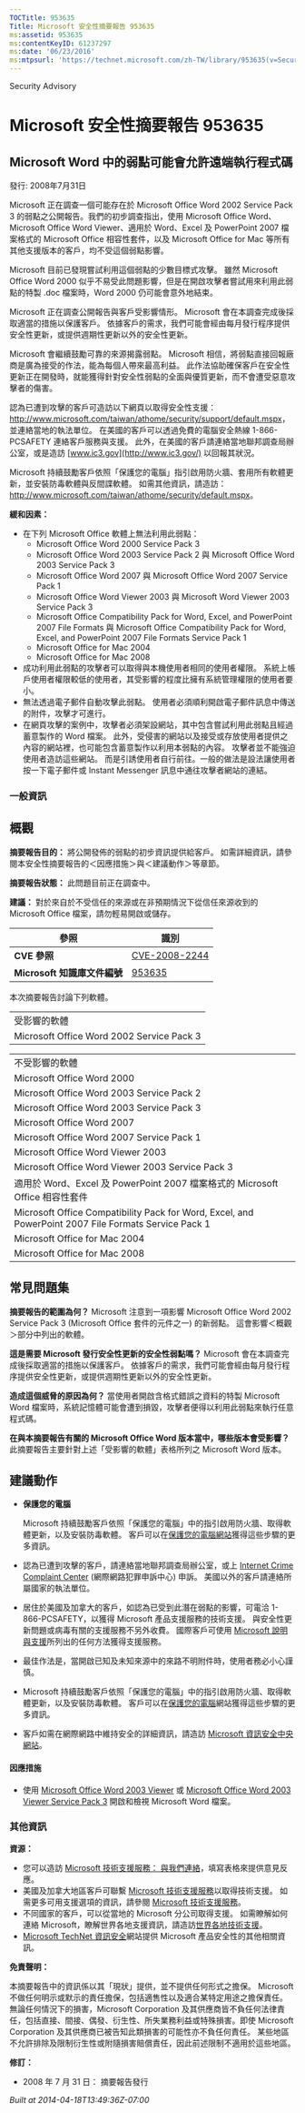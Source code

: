 ```yaml
---
TOCTitle: 953635
Title: Microsoft 安全性摘要報告 953635
ms:assetid: 953635
ms:contentKeyID: 61237297
ms:date: '06/23/2016'
ms:mtpsurl: 'https://technet.microsoft.com/zh-TW/library/953635(v=Security.10)'
---
```


Security Advisory

Microsoft 安全性摘要報告 953635
===============================

Microsoft Word 中的弱點可能會允許遠端執行程式碼
-----------------------------------------------

發行: 2008年7月31日

Microsoft 正在調查一個可能存在於 Microsoft Office Word 2002 Service Pack 3 的弱點之公開報告。我們的初步調查指出，使用 Microsoft Office Word、Microsoft Office Word Viewer、適用於 Word、Excel 及 PowerPoint 2007 檔案格式的 Microsoft Office 相容性套件，以及 Microsoft Office for Mac 等所有其他支援版本的客戶，均不受這個弱點影響。

Microsoft 目前已發現嘗試利用這個弱點的少數目標式攻擊。 雖然 Microsoft Office Word 2000 似乎不易受此問題影響，但是在開啟攻擊者嘗試用來利用此弱點的特製 .doc 檔案時，Word 2000 仍可能會意外地結束。

Microsoft 正在調查公開報告與客戶受影響情形。 Microsoft 會在本調查完成後採取適當的措施以保護客戶。 依據客戶的需求，我們可能會經由每月發行程序提供安全性更新，或提供週期性更新以外的安全性更新。

Microsoft 會繼續鼓勵可靠的來源揭露弱點。 Microsoft 相信，將弱點直接回報廠商是廣為接受的作法，能為每個人帶來最高利益。 此作法協助確保客戶在安全性更新正在開發時，就能獲得針對安全性弱點的全面與優質更新，而不會遭受惡意攻擊者的傷害。

認為已遭到攻擊的客戶可造訪以下網頁以取得安全性支援：<http://www.microsoft.com/taiwan/athome/security/support/default.mspx>，並連絡當地的執法單位。 在美國的客戶可以透過免費的電腦安全熱線 1-866-PCSAFETY 連絡客戶服務與支援。 此外，在美國的客戶請連絡當地聯邦調查局辦公室，或是造訪 [www.ic3.gov](http://www.ic3.gov/) 以回報其狀況。

Microsoft 持續鼓勵客戶依照「保護您的電腦」指引啟用防火牆、套用所有軟體更新，並安裝防毒軟體與反間諜軟體。 如需其他資訊，請造訪： <http://www.microsoft.com/taiwan/athome/security/default.mspx>。

**緩和因素：**

-   在下列 Microsoft Office 軟體上無法利用此弱點：
    -   Microsoft Office Word 2000 Service Pack 3
    -   Microsoft Office Word 2003 Service Pack 2 與 Microsoft Office Word 2003 Service Pack 3
    -   Microsoft Office Word 2007 與 Microsoft Office Word 2007 Service Pack 1
    -   Microsoft Office Word Viewer 2003 與 Microsoft Word Viewer 2003 Service Pack 3
    -   Microsoft Office Compatibility Pack for Word, Excel, and PowerPoint 2007 File Formats 與 Microsoft Office Compatibility Pack for Word, Excel, and PowerPoint 2007 File Formats Service Pack 1
    -   Microsoft Office for Mac 2004
    -   Microsoft Office for Mac 2008
-   成功利用此弱點的攻擊者可以取得與本機使用者相同的使用者權限。 系統上帳戶使用者權限較低的使用者，其受影響的程度比擁有系統管理權限的使用者要小。
-   無法透過電子郵件自動攻擊此弱點。 使用者必須順利開啟電子郵件訊息中傳送的附件，攻擊才可進行。
-   在網頁攻擊的案例中，攻擊者必須架設網站，其中包含嘗試利用此弱點且經過蓄意製作的 Word 檔案。 此外，受侵害的網站以及接受或存放使用者提供之內容的網站裡，也可能包含蓄意製作以利用本弱點的內容。 攻擊者並不能強迫使用者造訪這些網站。 而是引誘使用者自行前往。一般的做法是設法讓使用者按一下電子郵件或 Instant Messenger 訊息中通往攻擊者網站的連結。

### 一般資訊

概觀
----

<span></span>
**摘要報告目的：** 將公開發佈的弱點的初步資訊提供給客戶。 如需詳細資訊，請參閱本安全性摘要報告的＜因應措施＞與＜建議動作＞等章節。

**摘要報告狀態：** 此問題目前正在調查中。

**建議：** 對於來自於不受信任的來源或在非預期情況下從信任來源收到的 Microsoft Office 檔案，請勿輕易開啟或儲存。

| 參照                         | 識別                                                                             |
|------------------------------|----------------------------------------------------------------------------------|
| **CVE 參照**                 | [CVE-2008-2244](http://www.cve.mitre.org/cgi-bin/cvename.cgi?name=cve-2008-2244) |
| **Microsoft 知識庫文件編號** | [953635](http://support.microsoft.com/kb/953635)                                 |

本次摘要報告討論下列軟體。

|                                           |
|-------------------------------------------|
| 受影響的軟體                              |
| Microsoft Office Word 2002 Service Pack 3 |

|                                                                                                      |
|------------------------------------------------------------------------------------------------------|
| 不受影響的軟體                                                                                       |
| Microsoft Office Word 2000                                                                           |
| Microsoft Office Word 2003 Service Pack 2                                                            |
| Microsoft Office Word 2003 Service Pack 3                                                            |
| Microsoft Office Word 2007                                                                           |
| Microsoft Office Word 2007 Service Pack 1                                                            |
| Microsoft Office Word Viewer 2003                                                                    |
| Microsoft Office Word Viewer 2003 Service Pack 3                                                     |
| 適用於 Word、Excel 及 PowerPoint 2007 檔案格式的 Microsoft Office 相容性套件                         |
| Microsoft Office Compatibility Pack for Word, Excel, and PowerPoint 2007 File Formats Service Pack 1 |
| Microsoft Office for Mac 2004                                                                        |
| Microsoft Office for Mac 2008                                                                        |

常見問題集
----------

<span></span>
**摘要報告的範圍為何？**
Microsoft 注意到一項影響 Microsoft Office Word 2002 Service Pack 3 (Microsoft Office 套件的元件之一) 的新弱點。 這會影響＜概觀＞部分中列出的軟體。

**這是需要 Microsoft 發行安全性更新的安全性弱點嗎？**
Microsoft 會在本調查完成後採取適當的措施以保護客戶。 依據客戶的需求，我們可能會經由每月發行程序提供安全性更新，或提供週期性更新以外的安全性更新。

**造成這個威脅的原因為何？**
當使用者開啟含格式錯誤之資料的特製 Microsoft Word 檔案時，系統記憶體可能會遭到損毀，攻擊者便得以利用此弱點來執行任意程式碼。

**在與本摘要報告有關的 Microsoft Office Word 版本當中，哪些版本會受影響？**
此摘要報告主要針對上述「受影響的軟體」表格所列之 Microsoft Word 版本。

建議動作
--------

<span></span>
-   **保護您的電腦**

    Microsoft 持續鼓勵客戶依照「保護您的電腦」中的指引啟用防火牆、取得軟體更新，以及安裝防毒軟體。 客戶可以在[保護您的電腦網站](http://www.microsoft.com/taiwan/athome/security/default.mspx)獲得這些步驟的更多資訊。

-   認為已遭到攻擊的客戶，請連絡當地聯邦調查局辦公室，或上 [Internet Crime Complaint Center](http://go.microsoft.com/fwlink/?linkid=79545) (網際網路犯罪申訴中心) 申訴。 美國以外的客戶請連絡所屬國家的執法單位。
-   居住於美國及加拿大的客戶，如認為已受到此潛在弱點的影響，可電洽 1-866-PCSAFETY，以獲得 Microsoft 產品支援服務的技術支援。 與安全性更新問題或病毒有關的支援服務不另外收費。 國際客戶可使用 [Microsoft 說明與支援](http://support.microsoft.com/)所列出的任何方法獲得支援服務。
-   最佳作法是，當開啟已知及未知來源中的來路不明附件時，使用者務必小心謹慎。
-   Microsoft 持續鼓勵客戶依照「保護您的電腦」中的指引啟用防火牆、取得軟體更新，以及安裝防毒軟體。 客戶可以在[保護您的電腦](http://www.microsoft.com/protect/computer/default.mspx)網站獲得這些步驟的更多資訊。
-   客戶如需在網際網路中維持安全的詳細資訊，請造訪 [Microsoft 資訊安全中央網站](http://www.microsoft.com/taiwan/security/default.mspx)。

#### 因應措施

-   使用 [Microsoft Office Word 2003 Viewer](http://www.microsoft.com/downloads/details.aspx?familyid=95e24c87-8732-48d5-8689-ab826e7b8fdf&displaylang=en) 或 [Microsoft Office Word 2003 Viewer Service Pack 3](http://www.microsoft.com/downloads/details.aspx?familyid=c6e56e97-17d7-4c48-9b2e-474cb3cdcc45&displaylang=en) 開啟和檢視 Microsoft Word 檔案。

### 其他資訊

**資源：**

-   您可以造訪 [Microsoft 技術支援服務： 與我們連絡](https://support.microsoft.com/common/survey.aspx?scid=sw;en;1257&amp;showpage=1&amp;ws=technet&amp;sd=tech)，填寫表格來提供意見反應。
-   美國及加拿大地區客戶可聯繫 [Microsoft 技術支援服務](http://go.microsoft.com/fwlink/?linkid=21131)以取得技術支援。 如需更多可用支援選項的資訊，請參閱 [Microsoft 技術支援服務](http://support.microsoft.com/)。
-   不同國家的客戶，可以從當地的 Microsoft 分公司取得支援。 如需瞭解如何連絡 Microsoft，瞭解世界各地支援資訊，請造訪[世界各地技術支援](http://go.microsoft.com/fwlink/?linkid=21155)。
-   [Microsoft TechNet 資訊安全](http://www.microsoft.com/taiwan/technet/security/default.mspx)網站提供 Microsoft 產品安全性的其他相關資訊。

**免責聲明：**

本摘要報告中的資訊係以其「現狀」提供，並不提供任何形式之擔保。 Microsoft 不做任何明示或默示的責任擔保，包括適售性以及適合某特定用途之擔保責任。 無論任何情況下的損害，Microsoft Corporation 及其供應商皆不負任何法律責任，包括直接、間接、偶發、衍生性、所失業務利益或特殊損害。即使 Microsoft Corporation 及其供應商已被告知此類損害的可能性亦不負任何責任。 某些地區不允許排除及限制衍生性或附隨損害賠償責任，因此前述限制不適用於這些地區。

**修訂：**

-   2008 年 7 月 31 日： 摘要報告發行

*Built at 2014-04-18T13:49:36Z-07:00*
